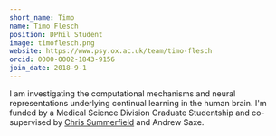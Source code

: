 ```yaml
---
short_name: Timo
name: Timo Flesch
position: DPhil Student
image: timoflesch.png
website: https://www.psy.ox.ac.uk/team/timo-flesch
orcid: 0000-0002-1843-9156
join_date: 2018-9-1
---
```


I am investigating the computational mechanisms and neural representations underlying
continual learning in the human brain. I'm funded by a Medical Science Division Graduate Studentship and co-supervised by [Chris Summerfield](https://www.psy.ox.ac.uk/team/christopher-summerfield) and Andrew Saxe. 